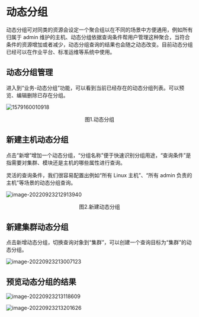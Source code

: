 # 动态分组

动态分组可对同类的资源会设定一个聚合组以在不同的场景中方便通用，例如所有归属于 admin 维护的主机、动态分组依据查询条件帮用户管理这种聚合，当符合条件的资源增加或者减少，动态分组查询的结果也会随之动态改变。目前动态分组已经可以在作业平台、标准运维等系统中使用。 

## 动态分组管理

进入到“业务-动态分组”功能，可以看到当前已经存在的动态分组列表。可以预览、编辑删除已存在分组。

![1579160010918](../media/1579160010918.png)
<center>图1.动态分组</center>

## 新建主机动态分组

点击“新增”增加一个动态分组，“分组名称”便于快速识别分组用途，“查询条件”是指需要对集群、模块还是主机的哪些属性进行查询。

灵活的查询条件，我们很容易配置出例如“所有 Linux 主机”、“所有 admin 负责的主机”等场景的动态分组查询。

![image-20220923212913940](media/image-20220923212913940.png)
<center>图2.新建动态分组</center>

## 新建集群动态分组

点击新增动态分组，切换查询对象到“集群”，可以创建一个查询目标为“集群”的动态分组。

![image-20220923213007123](media/image-20220923213007123.png)

## 预览动态分组的结果

![image-20220923213118609](media/image-20220923213118609.png)

![image-20220923213201626](media/image-20220923213201626.png)

